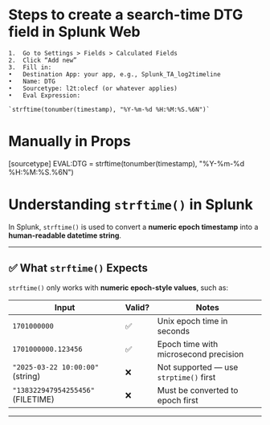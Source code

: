 # Steps to create a search-time DTG field in Splunk Web
	1.	Go to Settings > Fields > Calculated Fields
	2.	Click “Add new”
	3.	Fill in:
	•	Destination App: your app, e.g., Splunk_TA_log2timeline
	•	Name: DTG
	•	Sourcetype: l2t:olecf (or whatever applies)
	•	Eval Expression:

    `strftime(tonumber(timestamp), "%Y-%m-%d %H:%M:%S.%6N")`

# Manually in Props
[sourcetype]
EVAL:DTG = strftime(tonumber(timestamp), "%Y-%m-%d %H:%M:%S.%6N")


# Understanding `strftime()` in Splunk

In Splunk, `strftime()` is used to convert a **numeric epoch timestamp** into a **human-readable datetime string**.

---

## ✅ What `strftime()` Expects

`strftime()` only works with **numeric epoch-style values**, such as:

| Input                              | Valid? | Notes                                         |
|-----------------------------------|--------|-----------------------------------------------|
| `1701000000`                      | ✅     | Unix epoch time in seconds                    |
| `1701000000.123456`               | ✅     | Epoch time with microsecond precision         |
| `"2025-03-22 10:00:00"` (string)  | ❌     | Not supported — use `strptime()` first        |
| `"138322947954255456"` (FILETIME) | ❌     | Must be converted to epoch first              |

---
